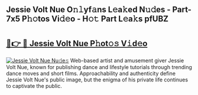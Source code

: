 ## Jessie Volt Nue O𝚗𝚕yf𝚊ns L𝚎a𝚔ed N𝚞𝚍es - Part-7x5 P𝚑𝚘tos Vi𝚍𝚎o - H𝚘𝚝 Part L𝚎a𝚔s pfUBZ

# <h2><a href="http://kfdpve.oniu.top/?m=Jessie+Volt+Nue">🔗👉 🔴 Jessie Volt Nue P𝚑ot𝚘𝚜 V𝚒d𝚎o</a></h2>

[![Jessie Volt Nue Nu𝚍e𝚜](https://i.imgur.com/0qMVB7G.gif)](http://kfdpve.oniu.top/?m=Jessie+Volt+Nue)
Web-based artist and amusement giver Jessie Volt Nue, known for publishing dance and lifestyle tutorials through trending dance moves and short films. Approachability and authenticity define Jessie Volt Nue's public image, but the enigma of his private life continues to captivate the public.  
